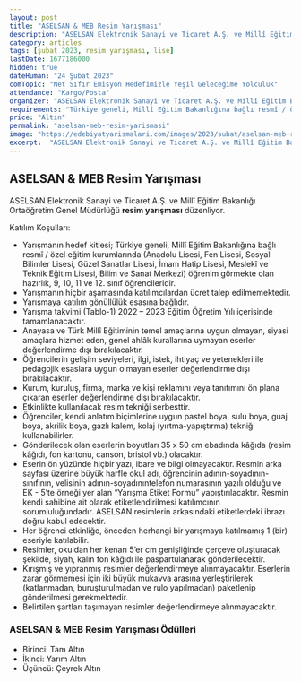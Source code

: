 ```yaml
---
layout: post
title: "ASELSAN & MEB Resim Yarışması"
description: "ASELSAN Elektronik Sanayi ve Ticaret A.Ş. ve Millî Eğitim Bakanlığı Ortaöğretim Genel Müdürlüğü 'resim yarışması' düzenliyor."
category: articles
tags: [şubat 2023, resim yarışması, lise]
lastDate: 1677186000
hidden: true
dateHuman: "24 Şubat 2023"
comTopic: "Net Sıfır Emisyon Hedefimizle Yeşil Geleceğime Yolculuk"
attendance: "Kargo/Posta"
organizer: "ASELSAN Elektronik Sanayi ve Ticaret A.Ş. ve Millî Eğitim Bakanlığı Ortaöğretim Genel Müdürlüğü"
requirements: "Türkiye geneli, Millî Eğitim Bakanlığına bağlı resmî / özel lise öğrencileri katılabilir."
price: "Altın"
permalink: "aselsan-meb-resim-yarismasi"
image: "https://edebiyatyarismalari.com/images/2023/subat/aselsan-meb-resim-yarismasi.jpg"
excerpt:  "ASELSAN Elektronik Sanayi ve Ticaret A.Ş. ve Millî Eğitim Bakanlığı Ortaöğretim Genel Müdürlüğü <strong> resim yarışması </strong> düzenliyor."
---
```


## ASELSAN & MEB Resim Yarışması
ASELSAN Elektronik Sanayi ve Ticaret A.Ş. ve Millî Eğitim Bakanlığı Ortaöğretim Genel Müdürlüğü **resim yarışması** düzenliyor.  

Katılım Koşulları:
- Yarışmanın hedef kitlesi; Türkiye geneli, Millî Eğitim Bakanlığına bağlı resmî / özel eğitim kurumlarında (Anadolu Lisesi, Fen Lisesi, Sosyal Bilimler Lisesi, Güzel Sanatlar Lisesi, İmam Hatip Lisesi, Meslekî ve Teknik Eğitim Lisesi, Bilim ve Sanat Merkezi) öğrenim görmekte olan hazırlık, 9, 10, 11 ve 12. sınıf öğrencileridir. 
- Yarışmanın hiçbir aşamasında katılımcılardan ücret talep edilmemektedir.
- Yarışmaya katılım gönüllülük esasına bağlıdır.
- Yarışma takvimi (Tablo-1) 2022 – 2023 Eğitim Öğretim Yılı içerisinde tamamlanacaktır.
- Anayasa ve Türk Millî Eğitiminin temel amaçlarına uygun olmayan, siyasi amaçlara hizmet eden, genel ahlâk kurallarına uymayan eserler değerlendirme dışı bırakılacaktır.
- Öğrencilerin gelişim seviyeleri, ilgi, istek, ihtiyaç ve yetenekleri ile pedagojik esaslara uygun olmayan eserler değerlendirme dışı bırakılacaktır.
- Kurum, kuruluş, firma, marka ve kişi reklamını veya tanıtımını ön plana çıkaran eserler değerlendirme dışı bırakılacaktır.
- Etkinlikte kullanılacak resim tekniği serbesttir.
- Öğrenciler, kendi anlatım biçimlerine uygun pastel boya, sulu boya, guaj boya, akrilik boya, gazlı kalem, kolaj (yırtma-yapıştırma) tekniği kullanabilirler.
- Gönderilecek olan eserlerin boyutları 35 x 50 cm ebadında kâğıda (resim kâğıdı, fon kartonu, canson, bristol vb.) olacaktır.
- Eserin ön yüzünde hiçbir yazı, ibare ve bilgi olmayacaktır. Resmin arka sayfası üzerine büyük harfle okul adı, öğrencinin adının-soyadının-sınıfının, velisinin adının-soyadınıntelefon numarasının yazılı olduğu ve EK - 5’te örneği yer alan “Yarışma Etiket Formu” yapıştırılacaktır. Resmin kendi sahibine ait olarak etiketlendirilmesi katılımcının sorumluluğundadır. ASELSAN resimlerin arkasındaki etiketlerdeki ibrazı doğru kabul edecektir.
- Her öğrenci etkinliğe, önceden herhangi bir yarışmaya katılmamış 1 (bir) eseriyle katılabilir.
- Resimler, okuldan her kenarı 5’er cm genişliğinde çerçeve oluşturacak şekilde, siyah, kalın fon kâğıdı ile paspartulanarak gönderilecektir.
- Kırışmış ve yıpranmış resimler değerlendirmeye alınmayacaktır. Eserlerin zarar görmemesi için iki büyük mukavva arasına yerleştirilerek (katlanmadan, buruşturulmadan ve rulo yapılmadan) paketlenip gönderilmesi gerekmektedir.
- Belirtilen şartları taşımayan resimler değerlendirmeye alınmayacaktır. 


### ASELSAN & MEB Resim Yarışması Ödülleri
- Birinci: Tam Altın
- İkinci: Yarım Altın
- Üçüncü: Çeyrek Altın 
